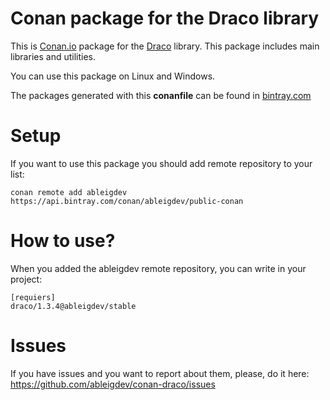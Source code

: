 # Conan package for the Draco library
This is [Conan.io](https://conan.io) package for the [Draco](https://google.github.io/draco/) library. This package includes main libraries and utilities.

You can use this package on Linux and Windows.

The packages generated with this **conanfile** can be found in [bintray.com](https://bintray.com/ableigdev/public-conan/draco%3Aableigdev)

# Setup
If you want to use this package you should add remote repository to your list:

    conan remote add ableigdev https://api.bintray.com/conan/ableigdev/public-conan

# How to use?
When you added the ableigdev remote repository, you can write in your project:

    [requiers]
    draco/1.3.4@ableigdev/stable

# Issues
If you have issues and you want to report about them, please, do it here: https://github.com/ableigdev/conan-draco/issues
